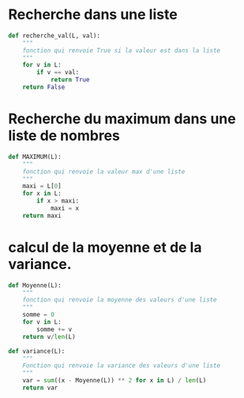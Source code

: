 # Recherche dans une liste
```py
def recherche_val(L, val):
    """
    fonction qui renvoie True si la valeur est dans la liste
    """
    for v in L:
        if v == val:
            return True
    return False
```
# Recherche du maximum dans une liste de nombres
```py
def MAXIMUM(L):
    """
    fonction qui renvoie la valeur max d'une liste
    """
    maxi = L[0]
    for x in L:
        if x > maxi:
            maxi = x
    return maxi
```

# calcul de la moyenne et de la variance. 
```py
def Moyenne(L):
    """
    fonction qui renvoie la moyenne des valeurs d'une liste
    """
    somme = 0
    for v in L:
        somme += v
    return v/len(L)

def variance(L):
    """
    Fonction qui renvoie la variance des valeurs d'une liste
    """
    var = sum((x - Moyenne(L)) ** 2 for x in L) / len(L)
    return var

```